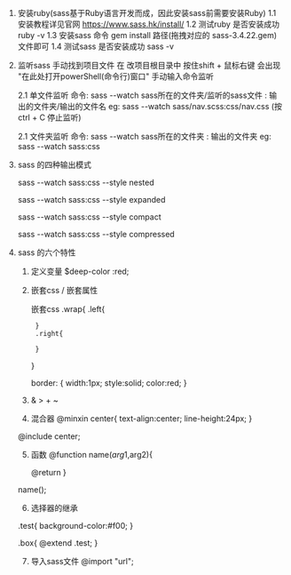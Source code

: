



1.  安装ruby(sass基于Ruby语言开发而成，因此安装sass前需要安装Ruby)
    1.1  安装教程详见官网  https://www.sass.hk/install/
    1.2  测试ruby 是否安装成功    ruby -v
    1.3  安装sass  命令    gem install 路径(拖拽对应的 sass-3.4.22.gem)文件即可
    1.4  测试sass 是否安装成功  sass -v
    

2.  监听sass 
    手动找到项目文件 在 改项目根目录中 按住shift + 鼠标右键 会出现 "在此处打开powerShell(命令行)窗口"
    手动输入命令监听 

    2.1   单文件监听
    命令:   sass --watch sass所在的文件夹/监听的sass文件 : 输出的文件夹/输出的文件名
    eg:    sass --watch sass/nav.scss:css/nav.css   (按ctrl + C 停止监听)

     2.1   文件夹监听
    命令:   sass --watch sass所在的文件夹 : 输出的文件夹
    eg:    sass --watch sass:css



3.  sass 的四种输出模式

    <!-- 嵌套 -->
    sass --watch sass:css   --style nested  
    <!-- expanded  展开的 -->
    sass --watch sass:css   --style expanded  
    <!-- compact  紧凑的 -->
    sass --watch sass:css   --style compact  
    <!-- compressed  压缩 -->
    sass --watch sass:css   --style compressed  


     
     


3.  
    sass 的六个特性
    1. 定义变量   $deep-color :red;
    2. 嵌套css /  嵌套属性

        嵌套css
        .wrap{
            .left{
                
            }
            .right{

            }
        }

        border: {
            width:1px;
            style:solid;
            color:red;
        }
    
    3.  &  >  +  ~

    4.  混合器
    @minxin center{
        text-align:center;
        line-height:24px;
    }

    @include center;


    5.  函数
    @function name($arg1,$arg2){

        @return 
    }

    name();

    6. 选择器的继承

    .test{
        background-color:#f00;
    }

    .box{
        @extend .test;
    }

    7. 导入sass文件
    @import "url";



